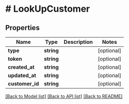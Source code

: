# # LookUpCustomer

## Properties

Name | Type | Description | Notes
------------ | ------------- | ------------- | -------------
**type** | **string** |  | [optional]
**token** | **string** |  | [optional]
**created_at** | **string** |  | [optional]
**updated_at** | **string** |  | [optional]
**customer_id** | **string** |  | [optional]

[[Back to Model list]](../../README.md#models) [[Back to API list]](../../README.md#endpoints) [[Back to README]](../../README.md)
